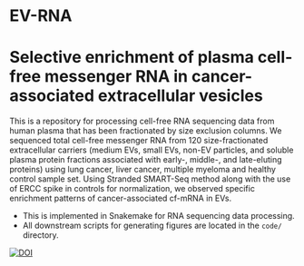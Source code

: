 # EV-RNA
# Selective enrichment of plasma cell-free messenger RNA in cancer-associated extracellular vesicles

This is a repository for processing cell-free RNA sequencing data from human plasma that has been fractionated by size exclusion columns. We sequenced total cell-free messenger RNA from 120 size-fractionated extracellular carriers (medium EVs, small EVs, non-EV particles, and soluble plasma protein fractions associated with early-, middle-, and late-eluting proteins) using lung cancer, liver cancer, multiple myeloma and healthy control sample set. Using Stranded SMART-Seq method along with the use of ERCC spike in controls for normalization, we observed specific enrichment patterns of cancer-associated cf-mRNA in EVs. 

* This is implemented in Snakemake for RNA sequencing data processing. 
* All downstream scripts for generating figures are located in the `code/` directory.



[![DOI](https://zenodo.org/badge/209364767.svg)](https://zenodo.org/badge/latestdoi/209364767)
